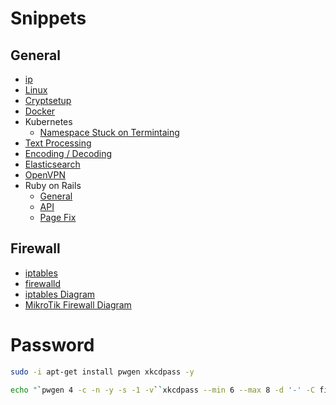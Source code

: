 # Snippets

## General
* [ip](md-files/ip.md)
* [Linux](md-files/linux.md)
* [Cryptsetup](md-files/cryptsetup.md)
* [Docker](md-files/docker.md)
* Kubernetes
  * [Namespace Stuck on Termintaing](md-files/namespace-stuck-on-termintaing.md)
* [Text Processing](md-files/text-processing.md)
* [Encoding / Decoding](md-files/encoding-decoding.md)
* [Elasticsearch](md-files/elasticsearch.md)
* [OpenVPN](md-files/openvpn.md)
* Ruby on Rails
  * [General](md-files/ruby-on-rails-general.md)
  * [API](md-files/ruby-on-rails-api.md)
  * [Page Fix](md-files/ruby-on-rails-page-fix.md)

## Firewall

* [iptables](md-files/iptables.md)
* [firewalld](md-files/firewalld.md)
* [iptables Diagram](md-files/iptables-diagram.md)
* [MikroTik Firewall Diagram](md-files/mikrotik-firewall-diagram.md)

# Password
```bash
sudo -i apt-get install pwgen xkcdpass -y

echo "`pwgen 4 -c -n -y -s -1 -v``xkcdpass --min 6 --max 8 -d '-' -C first -n 2 -c 1``pwgen 4 -c -n -y -s -1 -v`"
```
